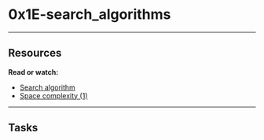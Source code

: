 # 0x1E-search_algorithms
---

## Resources

**Read or watch:**
- [Search algorithm](https://en.wikipedia.org/wiki/Search_algorithm)
- [Space complexity (1)](https://www.geeksforgeeks.org/g-fact-86/)

---

## Tasks
